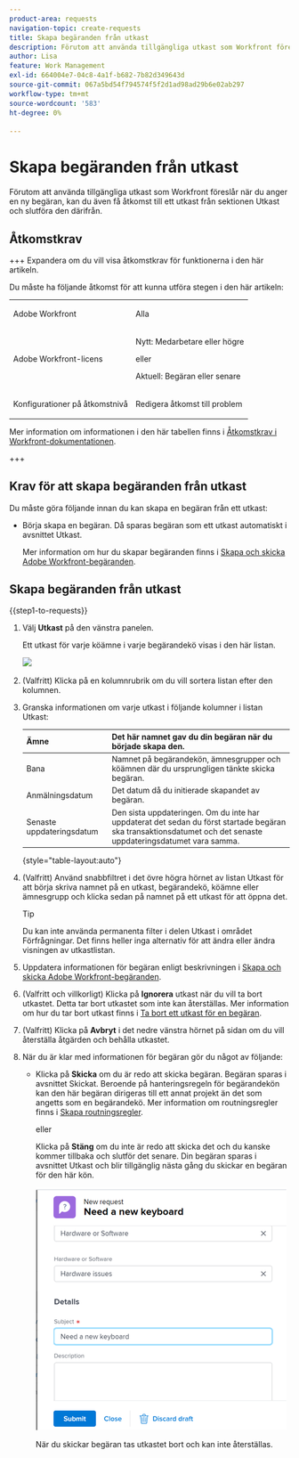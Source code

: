 ```yaml
---
product-area: requests
navigation-topic: create-requests
title: Skapa begäranden från utkast
description: Förutom att använda tillgängliga utkast som Workfront föreslår när du anger en ny begäran, kan du även få åtkomst till ett utkast från sektionen Utkast och slutföra den därifrån.
author: Lisa
feature: Work Management
exl-id: 664004e7-04c8-4a1f-b682-7b82d349643d
source-git-commit: 067a5bd54f794574f5f2d1ad98ad29b6e02ab297
workflow-type: tm+mt
source-wordcount: '583'
ht-degree: 0%

---
```


# Skapa begäranden från utkast

Förutom att använda tillgängliga utkast som Workfront föreslår när du anger en ny begäran, kan du även få åtkomst till ett utkast från sektionen Utkast och slutföra den därifrån.

## Åtkomstkrav

+++ Expandera om du vill visa åtkomstkrav för funktionerna i den här artikeln.

Du måste ha följande åtkomst för att kunna utföra stegen i den här artikeln:

<table style="table-layout:auto"> 
 <col> 
 <col> 
 <tbody> 
  <tr> 
   <td role="rowheader">Adobe Workfront</td> 
   <td> <p>Alla </p> </td> 
  </tr> 
  <tr> 
   <td role="rowheader">Adobe Workfront-licens</td> 
   <td> <p>Nytt: Medarbetare eller högre</p>
   eller
   <p>Aktuell: Begäran eller senare</p>
    </td> 
  </tr> 
  <tr> 
   <td role="rowheader">Konfigurationer på åtkomstnivå</td> 
   <td> <p>Redigera åtkomst till problem</p>  </td> 
  </tr> 
 </tbody> 
</table>

Mer information om informationen i den här tabellen finns i [Åtkomstkrav i Workfront-dokumentationen](/help/quicksilver/administration-and-setup/add-users/access-levels-and-object-permissions/access-level-requirements-in-documentation.md).

+++

## Krav för att skapa begäranden från utkast

Du måste göra följande innan du kan skapa en begäran från ett utkast: 

* Börja skapa en begäran. Då sparas begäran som ett utkast automatiskt i avsnittet Utkast.

  Mer information om hur du skapar begäranden finns i [Skapa och skicka Adobe Workfront-begäranden](../../../manage-work/requests/create-requests/create-submit-requests.md).

## Skapa begäranden från utkast

{{step1-to-requests}}

1. Välj **Utkast** på den vänstra panelen.

   Ett utkast för varje köämne i varje begärandekö visas i den här listan.

   ![](assets/nwe-drafts-section-with-list-of-drafts-350x169.png)

1. (Valfritt) Klicka på en kolumnrubrik om du vill sortera listan efter den kolumnen.

1. Granska informationen om varje utkast i följande kolumner i listan Utkast:

   | Ämne | Det här namnet gav du din begäran när du började skapa den. |
   |---|---|
   | Bana | Namnet på begärandekön, ämnesgrupper och köämnen där du ursprungligen tänkte skicka begäran. |
   | Anmälningsdatum | Det datum då du initierade skapandet av begäran. |
   | Senaste uppdateringsdatum | Den sista uppdateringen. Om du inte har uppdaterat det sedan du först startade begäran ska transaktionsdatumet och det senaste uppdateringsdatumet vara samma. |

   {style="table-layout:auto"}

1. (Valfritt) Använd snabbfiltret i det övre högra hörnet av listan Utkast för att börja skriva namnet på en utkast, begärandekö, köämne eller ämnesgrupp och klicka sedan på namnet på ett utkast för att öppna det.

   >[!TIP]
   >
   >Du kan inte använda permanenta filter i delen Utkast i området Förfrågningar. Det finns heller inga alternativ för att ändra eller ändra visningen av utkastlistan.

1. Uppdatera informationen för begäran enligt beskrivningen i [Skapa och skicka Adobe Workfront-begäranden](../../../manage-work/requests/create-requests/create-submit-requests.md).
1. (Valfritt och villkorligt) Klicka på **Ignorera** utkast när du vill ta bort utkastet. Detta tar bort utkastet som inte kan återställas. Mer information om hur du tar bort utkast finns i [Ta bort ett utkast för en begäran](../../../manage-work/requests/create-requests/delete-request-draft.md).

1. (Valfritt) Klicka på **Avbryt** i det nedre vänstra hörnet på sidan om du vill återställa åtgärden och behålla utkastet.

1. När du är klar med informationen för begäran gör du något av följande:

   * Klicka på **Skicka** om du är redo att skicka begäran. Begäran sparas i avsnittet Skickat. Beroende på hanteringsregeln för begärandekön kan den här begäran dirigeras till ett annat projekt än det som angetts som en begärandekö. Mer information om routningsregler finns i [Skapa routningsregler](../../../manage-work/requests/create-and-manage-request-queues/create-routing-rules.md).

     eller

     Klicka på **Stäng** om du inte är redo att skicka det och du kanske kommer tillbaka och slutför det senare. Din begäran sparas i avsnittet Utkast och blir tillgänglig nästa gång du skickar en begäran för den här kön.

     ![](assets/nwe-submit-close-discard-draft-buttons-on-new-request-350x340.png)

     När du skickar begäran tas utkastet bort och kan inte återställas.
